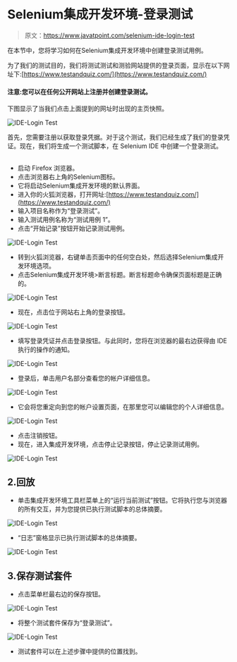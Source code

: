 # Selenium集成开发环境-登录测试

> 原文：<https://www.javatpoint.com/selenium-ide-login-test>

在本节中，您将学习如何在Selenium集成开发环境中创建登录测试用例。

为了我们的测试目的，我们将测试测试和测验网站提供的登录页面，显示在以下网址下:[https://www.testandquiz.com/](https://www.testandquiz.com/)

#### 注意:您可以在任何公开网站上注册并创建登录测试。

下图显示了当我们点击上面提到的网址时出现的主页快照。

![IDE-Login Test](img/0fc661e17f793d965154a28341bb5867.png)

首先，您需要注册以获取登录凭据。对于这个测试，我们已经生成了我们的登录凭证。现在，我们将生成一个测试脚本，在 Selenium IDE 中创建一个登录测试。

## 

*   启动 Firefox 浏览器。
*   点击浏览器右上角的Selenium图标。
*   它将启动Selenium集成开发环境的默认界面。
*   进入你的火狐浏览器，打开网址:[https://www.testandquiz.com/](https://www.testandquiz.com/)
*   输入项目名称作为“登录测试”。
*   输入测试用例名称为“测试用例 1”。
*   点击“开始记录”按钮开始记录测试用例。

![IDE-Login Test](img/b8db5a1e207ab1d7181822114611f419.png)

*   转到火狐浏览器，右键单击页面中的任何空白处，然后选择Selenium集成开发环境选项。
*   点击Selenium集成开发环境>断言标题。断言标题命令确保页面标题是正确的。

![IDE-Login Test](img/f691aaf4f7091412501dc744a8ae756d.png)

*   现在，点击位于网站右上角的登录按钮。

![IDE-Login Test](img/b2000743979507a568910574240e3840.png)

*   填写登录凭证并点击登录按钮。与此同时，您将在浏览器的最右边获得由 IDE 执行的操作的通知。

![IDE-Login Test](img/b8b3ec80771a6af1c6c25d95c42aa104.png)

*   登录后，单击用户名部分查看您的帐户详细信息。

![IDE-Login Test](img/5a560e7fe0fa0f7a78de5585f8dc51af.png)

*   它会将您重定向到您的帐户设置页面，在那里您可以编辑您的个人详细信息。

![IDE-Login Test](img/0e87b2aad9890bbf302e1d128b4b1907.png)

*   点击注销按钮。
*   现在，进入集成开发环境，点击停止记录按钮，停止记录测试用例。

![IDE-Login Test](img/19bd0dd156e6db3c4f543df6a614add9.png)

## 2.回放

*   单击集成开发环境工具栏菜单上的“运行当前测试”按钮。它将执行您与浏览器的所有交互，并为您提供已执行测试脚本的总体摘要。

![IDE-Login Test](img/65a9dee31f2c233b8ccb613a175d0a0b.png)

*   “日志”窗格显示已执行测试脚本的总体摘要。

![IDE-Login Test](img/9914e2ac5243724c13286371803fef31.png)

## 3.保存测试套件

*   点击菜单栏最右边的保存按钮。

![IDE-Login Test](img/4b0e8563ec63f5f44a184fd785a66c5c.png)

*   将整个测试套件保存为“登录测试”。

![IDE-Login Test](img/abd7cee44357c8b8b3cce296f1909cbd.png)

*   测试套件可以在上述步骤中提供的位置找到。